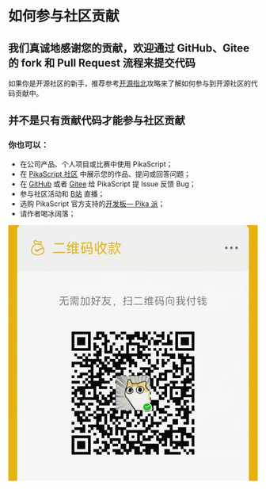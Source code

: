 # 如何参与社区贡献

## 我们真诚地感谢您的贡献，欢迎通过 GitHub、Gitee 的 fork 和 Pull Request 流程来提交代码

如果你是开源社区的新手，推荐参考[开源指北](https://gitee.com/opensource-guide/guide/%E7%AC%AC%E4%B8%89%E9%83%A8%E5%88%86%EF%BC%9A%E5%B0%9D%E8%AF%95%E5%8F%82%E4%B8%8E%E5%BC%80%E6%BA%90/%E7%AC%AC%207%20%E5%B0%8F%E8%8A%82%EF%BC%9A%E6%8F%90%E4%BA%A4%E7%AC%AC%E4%B8%80%E4%B8%AA%20Pull%20Request/)攻略来了解如何参与到开源社区的代码贡献中。
## 并不是只有贡献代码才能参与社区贡献
### 你也可以：

- 在公司产品、个人项目或比赛中使用 PikaScript；
- 在 [PikaScript 社区](https://whycan.com/f_55.html) 中展示您的作品、提问或回答问题；
- 在 [GitHub](https://github.com/pikasTech/pikascript) 或者 [Gitee](https://gitee.com/lyon1998/pikascript) 给 PikaScript 提 Issue 反馈 Bug；
- 参与社区活动和 [B站](https://space.bilibili.com/5365336) 直播；
- 选购 PikaScript 官方支持的[开发板— Pika 派](https://item.taobao.com/item.htm?spm=a230r.7195193.1997079397.8.560344bf9htrXT&id=654947372034&abbucket=9)；
- 请作者喝冰阔落；

![](../assets/157708657-34c2ee18-eb24-404b-9fd0-78489c7b6095.jpg)
